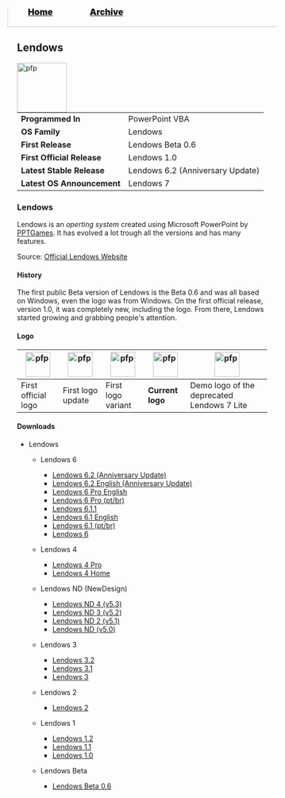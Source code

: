 <blockquote style="background: #0000;border-bottom: 1px solid #B2D2E1;height: 30px;margin: 0 -20px 20px;padding: 0px 20px 9px 40px;">
  <p style=""><a href="https://hexa-one.github.io/pptos-wiki/" style="font-size: 17px;font-weight: 900;font-style: normal;text-shadow: rgba(255,255,255,0.9) 0 1px 0;">Home</a>&nbsp;&nbsp;&nbsp;&nbsp;&nbsp;&nbsp;&nbsp;&nbsp;&nbsp;&nbsp;&nbsp;&nbsp;&nbsp;&nbsp;&nbsp;&nbsp;&nbsp;&nbsp;
    <a href="https://hexa-one.github.io/pptos-wiki/archive/" style="font-size: 17px;font-weight: 900;font-style: normal;text-shadow: rgba(255,255,255,0.9) 0 1px 0;">Archive</a>
  </p>
</blockquote>

## Lendows

<a>
  <img align="left" height="100" alt="pfp" src="https://user-images.githubusercontent.com/58103738/130473023-09b34d55-110f-45c2-bca5-4b94ad72e0db.png" />
</a>

|                           |                               |
| ------------------------- | ----------------------------- |
| **Programmed In**         | PowerPoint VBA                |
| **OS Family**             | Lendows                       |
| **First Release**         | Lendows Beta 0.6              |
| **First Official Release**| Lendows 1.0                   |
| **Latest Stable Release** | Lendows 6.2 (Anniversary Update)|
| **Latest OS Announcement**| Lendows 7                     |

### Lendows

Lendows is an *operting system* created using Microsoft PowerPoint by [PPTGames](https://pptgamespt.wixsite.com/pptg). It has evolved a lot trough all the versions and has many features.

Source: [Official Lendows Website](https://pptgamespt.wixsite.com/lendows)

#### History

The first public Beta version of Lendows is the Beta 0.6 and was all based on Windows, even the logo was from Windows. On the first official release, version 1.0, it was completely new, including the logo. From there, Lendows started growing and grabbing people's attention.


#### Logo

|<a><img height="50" alt="pfp" src="https://user-images.githubusercontent.com/58103738/130472760-b56284b7-7445-4ad5-90f5-b27954f9f823.png" /></a>|<a><img height="50" alt="pfp" src="https://user-images.githubusercontent.com/58103738/130472868-2877179f-ed54-4a3a-ad70-eb829f548ce0.png" /></a>|<a><img height="50" alt="pfp" src="https://user-images.githubusercontent.com/58103738/130472948-c8e4d747-2e9e-4f66-817a-5650f367d379.png" /></a>|<a><img height="50" alt="pfp" src="https://user-images.githubusercontent.com/58103738/130473023-09b34d55-110f-45c2-bca5-4b94ad72e0db.png" /></a>|<a><img height="50" alt="pfp" src="https://user-images.githubusercontent.com/58103738/130473158-f169a42d-9dbb-43ff-a612-a49ae3c6f2d8.png" /></a>|
| - | - | - | - | - |
|First official logo|First logo update|First logo variant|**Current logo**|Demo logo of the deprecated Lendows 7 Lite|

#### Downloads

- Lendows
    - Lendows 6
        - [Lendows 6.2 (Anniversary Update)](https://github.com/hexa-one/pptos-wiki/raw/gh-pages/files/Lendows/6/Lendows%206_2.ppsm)
        - [Lendows 6.2 English (Anniversary Update)](https://github.com/hexa-one/pptos-wiki/raw/gh-pages/files/Lendows/6/Lendows%206_2%20ENG%20VER.ppsm)
        - [Lendows 6 Pro English](https://github.com/hexa-one/pptos-wiki/raw/gh-pages/files/Lendows/6/Lendows%206%20Pro%20English.zip)
        - [Lendows 6 Pro (pt/br)](https://github.com/hexa-one/pptos-wiki/raw/gh-pages/files/Lendows/6/Lendows%206%20Pro.zip)
        - [Lendows 6.1.1](https://github.com/hexa-one/pptos-wiki/raw/gh-pages/files/Lendows/6/Lendows%206_1_1.zip)
        - [Lendows 6.1 English](https://github.com/hexa-one/pptos-wiki/raw/gh-pages/files/Lendows/6/Lendows%206.1%20ENG.ppsm)
        - [Lendows 6.1 (pt/br)](https://github.com/hexa-one/pptos-wiki/raw/gh-pages/files/Lendows/6/Lendows%206_10.zip)
        - [Lendows 6](https://github.com/hexa-one/pptos-wiki/raw/gh-pages/files/Lendows/6/Lendows%206_00.zip)

    - Lendows 4
        - [Lendows 4 Pro](https://github.com/hexa-one/pptos-wiki/raw/gh-pages/files/Lendows/4/Lendows%204%20Pro.ppsm)
        - [Lendows 4 Home](https://github.com/hexa-one/pptos-wiki/raw/gh-pages/files/Lendows/4/Lendows%204%20Home.ppsm)

    - Lendows ND (NewDesign)
        - [Lendows ND 4 (v5.3)](https://github.com/hexa-one/pptos-wiki/raw/gh-pages/files/Lendows/nd/Lendows%20ND%204.ppsm)
        - [Lendows ND 3 (v5.2)](https://github.com/hexa-one/pptos-wiki/raw/gh-pages/files/Lendows/nd/Lendows%20ND%203.ppsm)
        - [Lendows ND 2 (v5.1)](https://github.com/hexa-one/pptos-wiki/raw/gh-pages/files/Lendows/nd/Lendows%20ND%202.ppsm)
        - [Lendows ND (v5.0)](https://github.com/hexa-one/pptos-wiki/raw/gh-pages/files/Lendows/nd/Lendows%20ND.ppsm)

    - Lendows 3
        - [Lendows 3.2](https://github.com/hexa-one/pptos-wiki/raw/gh-pages/files/Lendows/3/Lendows%203.2.ppsm)
        - [Lendows 3.1](https://github.com/hexa-one/pptos-wiki/raw/gh-pages/files/Lendows/3/Lendows%203%20.1.ppsm)
        - [Lendows 3](https://archive.org/download/pptoswiki_archive_14_09_2021/pptoswiki_archive_14_09_2021.zip/PPTGAMES%2FLendows%2FLendows%203%2FLendows%203.ppsm)

    - Lendows 2
        - [Lendows 2](https://archive.org/download/pptoswiki_archive_14_09_2021/pptoswiki_archive_14_09_2021.zip/PPTGAMES%2FLendows%2FLendows%202%2FLendows%202.0.ppsm)

    - Lendows 1
        - [Lendows 1.2](https://archive.org/download/pptoswiki_archive_14_09_2021/pptoswiki_archive_14_09_2021.zip/PPTGAMES%2FLendows%2FLendows%201%2FLendows%201.2.ppsm)
        - [Lendows 1.1](https://archive.org/download/pptoswiki_archive_14_09_2021/pptoswiki_archive_14_09_2021.zip/PPTGAMES%2FLendows%2FLendows%201%2FLendows%201.1.ppsm)
        - [Lendows 1.0](https://archive.org/download/pptoswiki_archive_14_09_2021/pptoswiki_archive_14_09_2021.zip/PPTGAMES%2FLendows%2FLendows%201%2FLendows%201.0.ppsm)

    - Lendows Beta
        - [Lendows Beta 0.6](https://github.com/hexa-one/pptos-wiki/raw/gh-pages/files/Lendows/beta/Lendows%20Beta%200.6.ppsx)

<body style="background-image: url(https://raw.githubusercontent.com/hexa-one/pptos-wiki/gh-pages/assets/background/background.png);background-repeat: no-repeat;background-attachment: fixed;background-size: cover;">
